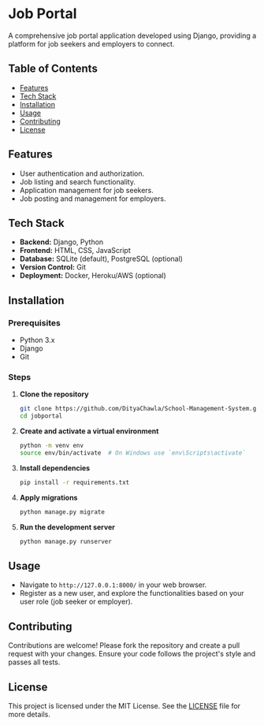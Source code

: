 # Job Portal

A comprehensive job portal application developed using Django, providing a platform for job seekers and employers to connect.

## Table of Contents
- [Features](#features)
- [Tech Stack](#tech-stack)
- [Installation](#installation)
- [Usage](#usage)
- [Contributing](#contributing)
- [License](#license)

## Features
- User authentication and authorization.
- Job listing and search functionality.
- Application management for job seekers.
- Job posting and management for employers.

## Tech Stack
- **Backend:** Django, Python
- **Frontend:** HTML, CSS, JavaScript
- **Database:** SQLite (default), PostgreSQL (optional)
- **Version Control:** Git
- **Deployment:** Docker, Heroku/AWS (optional)

## Installation

### Prerequisites
- Python 3.x
- Django
- Git

### Steps
1. **Clone the repository**
    ```bash
    git clone https://github.com/DityaChawla/School-Management-System.git
    cd jobportal
    ```

2. **Create and activate a virtual environment**
    ```bash
    python -m venv env
    source env/bin/activate  # On Windows use `env\Scripts\activate`
    ```

3. **Install dependencies**
    ```bash
    pip install -r requirements.txt
    ```

4. **Apply migrations**
    ```bash
    python manage.py migrate
    ```

5. **Run the development server**
    ```bash
    python manage.py runserver
    ```

## Usage
- Navigate to `http://127.0.0.1:8000/` in your web browser.
- Register as a new user, and explore the functionalities based on your user role (job seeker or employer).

## Contributing
Contributions are welcome! Please fork the repository and create a pull request with your changes. Ensure your code follows the project's style and passes all tests.

## License
This project is licensed under the MIT License. See the [LICENSE](LICENSE) file for more details.
